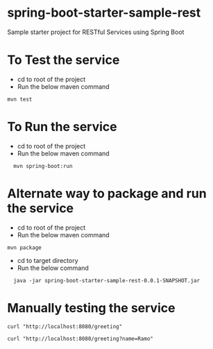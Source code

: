 # spring-boot-starter-sample-rest

Sample starter project for RESTful Services using Spring Boot

# To Test the service

- cd to root of the project
- Run the below maven command
```  
mvn test
```

# To Run the service

- cd to root of the project 
- Run the below maven command
```
  mvn spring-boot:run
```

# Alternate way to package and run the service

- cd to root of the project
- Run the below maven command
``` 
mvn package
```
- cd to target directory
- Run the below command 
```
  java -jar spring-boot-starter-sample-rest-0.0.1-SNAPSHOT.jar
```

# Manually testing the service
```
curl "http://localhost:8080/greeting"

curl "http://localhost:8080/greeting?name=Ramo"
```
